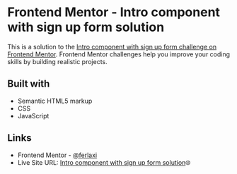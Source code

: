 # Frontend Mentor - Intro component with sign up form solution

This is a solution to the [Intro component with sign up form challenge on Frontend Mentor](https://www.frontendmentor.io/challenges/intro-component-with-signup-form-5cf91bd49edda32581d28fd1). Frontend Mentor challenges help you improve your coding skills by building realistic projects. 

## Built with

- Semantic HTML5 markup
- CSS
- JavaScript

## Links
- Frontend Mentor - [@ferlaxi](https://www.frontendmentor.io/profile/ferlaxi)
- Live Site URL: [Intro component with sign up form solution]()🌐
